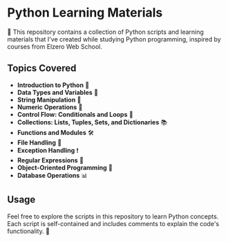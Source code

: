 # Python Learning Materials

🐍 This repository contains a collection of Python scripts and learning materials that I've created while studying Python programming, inspired by courses from Elzero Web School.

## Topics Covered

- **Introduction to Python** 🌟
- **Data Types and Variables** 💼
- **String Manipulation** 🔡
- **Numeric Operations** 🔢
- **Control Flow: Conditionals and Loops** 🔄
- **Collections: Lists, Tuples, Sets, and Dictionaries** 📚
- **Functions and Modules** 🛠️
- **File Handling** 📂
- **Exception Handling** ❗
- **Regular Expressions** 🧵
- **Object-Oriented Programming** 🧱
- **Database Operations** 📊

## Usage

Feel free to explore the scripts in this repository to learn Python concepts. Each script is self-contained and includes comments to explain the code's functionality. 🚀
